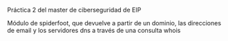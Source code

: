 Práctica 2 del master de ciberseguridad de EIP

Módulo de spiderfoot, que devuelve a partir de un dominio, las direcciones de email y los servidores dns a través de una consulta whois
